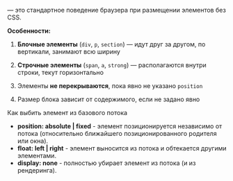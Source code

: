 — это стандартное поведение браузера при размещении элементов без CSS.

**Особенности:**

1. **Блочные элементы** (`div`, `p`, `section`) — идут друг за другом, по вертикали, занимают всю ширину
    
2. **Строчные элементы** (`span`, `a`, `strong`) — располагаются внутри строки, текут горизонтально
    
3. Элементы **не перекрываются**, пока явно не указано `position`
    
4. Размер блока зависит от содержимого, если не задано явно

Как выбить элемент из базового потока
- **position: absolute | fixed** - элемент позиционируется независимо от потока (относительно ближайшего позиционированного родителя или окна).
- **float: left | right** - элемент выносится из потока и обтекается другими элементами.
- **display: none** - полностью убирает элемент из потока (и из рендеринга).